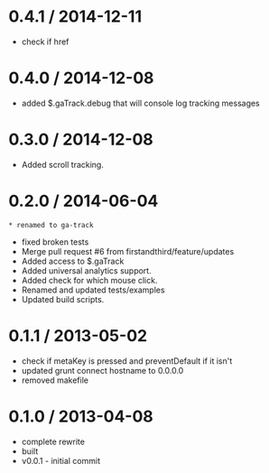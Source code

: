 
0.4.1 / 2014-12-11 
==================

  * check if href

0.4.0 / 2014-12-08 
==================

  * added $.gaTrack.debug that will console log tracking messages

0.3.0 / 2014-12-08 
==================

  * Added scroll tracking.

0.2.0 / 2014-06-04 
==================

	* renamed to ga-track
  * fixed broken tests
  * Merge pull request #6 from firstandthird/feature/updates
  * Added access to $.gaTrack
  * Added universal analytics support.
  * Added check for which mouse click.
  * Renamed and updated tests/examples
  * Updated build scripts.

0.1.1 / 2013-05-02 
==================

  * check if metaKey is pressed and preventDefault if it isn't
  * updated grunt connect hostname to 0.0.0.0
  * removed makefile

0.1.0 / 2013-04-08 
==================

  * complete rewrite
  * built
  * v0.0.1 - initial commit
